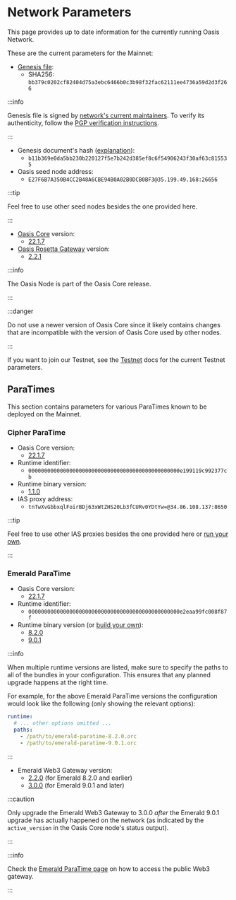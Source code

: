 # Network Parameters

This page provides up to date information for the currently running Oasis
Network.

These are the current parameters for the Mainnet:

* [Genesis file](https://github.com/oasisprotocol/mainnet-artifacts/releases/download/2022-04-11/genesis.json):
  * SHA256: `bb379c0202cf82404d75a3ebc6466b0c3b98f32fac62111ee4736a59d2d3f266`

:::info

Genesis file is signed by [network's current maintainers](https://github.com/oasisprotocol/mainnet-artifacts/blob/master/README.md#pgp-keys-of-current-maintainers). To verify its authenticity, follow the [PGP verification instructions](https://github.com/oasisprotocol/mainnet-artifacts/blob/master/README.md#verifying-genesis-file-signatures).

:::

* Genesis document's hash ([explanation](genesis-doc.md#genesis-file-vs-genesis-document)):
  * `b11b369e0da5bb230b220127f5e7b242d385ef8c6f54906243f30af63c815535`
* Oasis seed node address:
  * `E27F6B7A350B4CC2B48A6CBE94B0A02B0DCB0BF3@35.199.49.168:26656`

:::tip

Feel free to use other seed nodes besides the one provided here.

:::

* [Oasis Core](https://github.com/oasisprotocol/oasis-core) version:
  * [22.1.7](https://github.com/oasisprotocol/oasis-core/releases/tag/v22.1.7)
* [Oasis Rosetta Gateway](https://github.com/oasisprotocol/oasis-rosetta-gateway) version:
  * [2.2.1](https://github.com/oasisprotocol/oasis-rosetta-gateway/releases/tag/v2.2.1)

:::info

The Oasis Node is part of the Oasis Core release.

:::

:::danger

Do not use a newer version of Oasis Core since it likely contains changes that are incompatible with the version of Oasis Core used by other nodes.

:::

If you want to join our Testnet, see the [Testnet](../foundation/testnet/README.md) docs for the current Testnet parameters.

## ParaTimes

This section contains parameters for various ParaTimes known to be deployed on the Mainnet.

### Cipher ParaTime

* Oasis Core version:
  * [22.1.7](https://github.com/oasisprotocol/oasis-core/releases/tag/v22.1.7)
* Runtime identifier:
  * `000000000000000000000000000000000000000000000000e199119c992377cb`
* Runtime binary version:
  * [1.1.0](https://github.com/oasisprotocol/cipher-paratime/releases/tag/v1.1.0)
* IAS proxy address:
  * `tnTwXvGbbxqlFoirBDj63xWtZHS20Lb3fCURv0YDtYw=@34.86.108.137:8650`

:::tip

Feel free to use other IAS proxies besides the one provided here or [run your own](../run-a-node/set-up-your-node/run-an-ias-proxy.md).

:::

### Emerald ParaTime

* Oasis Core version:
  * [22.1.7](https://github.com/oasisprotocol/oasis-core/releases/tag/v22.1.7)
* Runtime identifier:
  * `000000000000000000000000000000000000000000000000e2eaa99fc008f87f`
* Runtime binary version (or [build your own](https://github.com/oasisprotocol/emerald-paratime/tree/v9.0.1#building)):
  * [8.2.0](https://github.com/oasisprotocol/emerald-paratime/releases/tag/v8.2.0)
  * [9.0.1](https://github.com/oasisprotocol/emerald-paratime/releases/tag/v9.0.1)

:::info

When multiple runtime versions are listed, make sure to specify the paths to all
of the bundles in your configuration. This ensures that any planned upgrade
happens at the right time.

For example, for the above Emerald ParaTime versions the configuration would
look like the following (only showing the relevant options):

```yaml
runtime:
  # ... other options omitted ...
  paths:
    - /path/to/emerald-paratime-8.2.0.orc
    - /path/to/emerald-paratime-9.0.1.orc
```

:::

* Emerald Web3 Gateway version:
  * [2.2.0](https://github.com/oasisprotocol/emerald-web3-gateway/releases/tag/v2.2.0) (for Emerald 8.2.0 and earlier)
  * [3.0.0](https://github.com/oasisprotocol/emerald-web3-gateway/releases/tag/v3.0.0) (for Emerald 9.0.1 and later)

:::caution

Only upgrade the Emerald Web3 Gateway to 3.0.0 _after_ the Emerald 9.0.1 upgrade
has actually happened on the network (as indicated by the `active_version` in
the Oasis Core node's status output).

:::

:::info

Check the [Emerald ParaTime page](../developer-resources/emerald-paratime/README.mdx#web3-gateway) on how to access the public Web3 gateway.

:::
